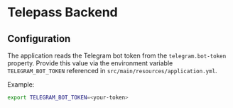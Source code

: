 # Telepass Backend

## Configuration

The application reads the Telegram bot token from the `telegram.bot-token` property. Provide this value via the environment variable `TELEGRAM_BOT_TOKEN` referenced in `src/main/resources/application.yml`.

Example:

```bash
export TELEGRAM_BOT_TOKEN=<your-token>
```


